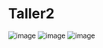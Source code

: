 # Taller2
![image](https://user-images.githubusercontent.com/85718025/133372405-bc01fd60-f009-48fd-80f7-f487e5c445e4.png)
![image](https://user-images.githubusercontent.com/85718025/133372579-724698ba-76f6-4e50-b365-782852b0b7ab.png)
![image](https://user-images.githubusercontent.com/85718025/133372604-0788d167-87cf-489d-91a5-7f006c8f251a.png)

